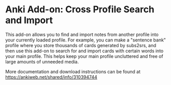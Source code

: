 # Anki Add-on: Cross Profile Search and Import

This add-on allows you to find and import notes from another profile into your currently loaded profile. For example, you can make a "sentence bank" profile where you store thousands of cards generated by subs2srs, and then use this add-on to search for and import cards with certain words into your main profile. This helps keep your main profile uncluttered and free of large amounts of unneeded media.

More documentation and download instructions can be found at https://ankiweb.net/shared/info/310394744
